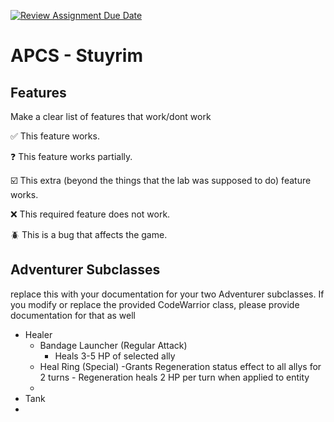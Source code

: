[![Review Assignment Due Date](https://classroom.github.com/assets/deadline-readme-button-22041afd0340ce965d47ae6ef1cefeee28c7c493a6346c4f15d667ab976d596c.svg)](https://classroom.github.com/a/KprAwj1n)
# APCS - Stuyrim

## Features

Make a clear list of features that work/dont work

:white_check_mark: This feature works.

:question: This feature works partially.

:ballot_box_with_check: This extra (beyond the things that the lab was supposed to do) feature works.

:x: This required feature does not work.

:beetle: This is a bug that affects the game.



## Adventurer Subclasses

replace this with your documentation for your two Adventurer subclasses. If you modify or replace the provided CodeWarrior class, please provide documentation for that as well

- Healer
  - Bandage Launcher (Regular Attack)
     - Heals 3-5 HP of selected ally
  - Heal Ring (Special)
     -Grants Regeneration status effect to all allys for 2 turns
        - Regeneration heals 2 HP per turn when applied to entity
  - 
- Tank
- 

